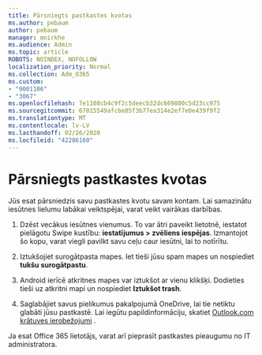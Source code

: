 ```yaml
---
title: Pārsniegts pastkastes kvotas
ms.author: pebaum
author: pebaum
manager: mnirkhe
ms.audience: Admin
ms.topic: article
ROBOTS: NOINDEX, NOFOLLOW
localization_priority: Normal
ms.collection: Adm_O365
ms.custom:
- "9001106"
- "3067"
ms.openlocfilehash: 7e1108cb4c9f2c5deecb32dc669800c5d23cc975
ms.sourcegitcommit: 67015549afcbe05f3b77ea314e2ef7e0e439f9f2
ms.translationtype: MT
ms.contentlocale: lv-LV
ms.lasthandoff: 02/26/2020
ms.locfileid: "42286160"
---
```

# <a name="mailbox-quota-exceeded"></a>Pārsniegts pastkastes kvotas

Jūs esat pārsniedzis savu pastkastes kvotu savam kontam. Lai samazinātu iesūtnes lielumu labākai veiktspējai, varat veikt vairākas darbības.

1. Dzēst vecākus iesūtnes vienumus. To var ātri paveikt lietotnē, iestatot pielāgotu Swipe kustību: **iestatījumus > zvēliens iespējas**. Izmantojot šo kopu, varat viegli pavilkt savu ceļu caur iesūtni, lai to notīrītu.

2. Iztukšojiet surogātpasta mapes. Iet tieši jūsu spam mapes un nospiediet **tukšu surogātpastu**.

3. Android ierīcē atkritnes mapes var iztukšot ar vienu klikšķi. Dodieties tieši uz atkritni mapi un nospiediet **Iztukšot trash**. 

4. Saglabājiet savus pielikumus pakalpojumā OneDrive, lai tie netiktu glabāti jūsu pastkastē. Lai iegūtu papildinformāciju, skatiet [Outlook.com krātuves ierobežojumi](https://support.office.com/article/storage-limits-in-outlook-com-7ac99134-69e5-4619-ac0b-2d313bba5e9e) . 

Ja esat Office 365 lietotājs, varat arī pieprasīt pastkastes pieaugumu no IT administratora.